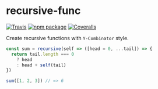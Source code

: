 # recursive-func

[![Travis][build-badge]][build]
[![npm package][npm-badge]][npm]
[![Coveralls][coveralls-badge]][coveralls]

Create recursive functions with `Y-Combinator` style.
```js
const sum = recursive(self => ([head = 0, ...tail]) => {
  return tail.length === 0
    ? head
    : head + self(tail)
})

sum([1, 2, 3]) // => 6
```

[build-badge]: https://img.shields.io/travis/user/repo/master.png?style=flat-square
[build]: https://travis-ci.org/user/repo

[npm-badge]: https://img.shields.io/npm/v/npm-package.png?style=flat-square
[npm]: https://www.npmjs.org/package/npm-package

[coveralls-badge]: https://img.shields.io/coveralls/user/repo/master.png?style=flat-square
[coveralls]: https://coveralls.io/github/user/repo
